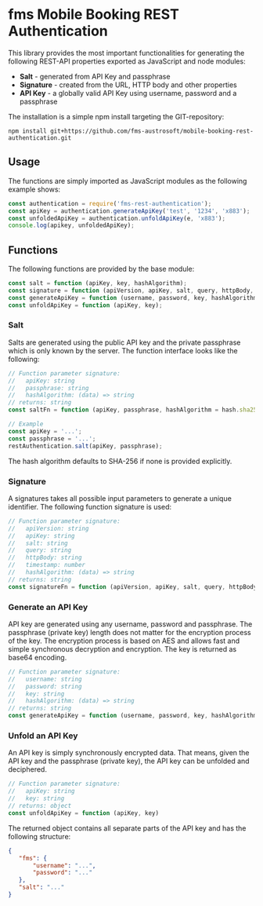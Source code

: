 # fms Mobile Booking REST Authentication
This library provides the most important functionalities for generating the following REST-API properties exported as JavaScript and node modules:
* **Salt** - generated from API Key and passphrase
* **Signature** - created from the URL, HTTP body and other properties
* **API Key** - a globally valid API Key using username, password and a passphrase

The installation is a simple npm install targeting the GIT-repository:
```text
npm install git+https://github.com/fms-austrosoft/mobile-booking-rest-authentication.git
```

## Usage
The functions are simply imported as JavaScript modules as the following example shows:
```javascript
const authentication = require('fms-rest-authentication');
const apiKey = authentication.generateApiKey('test', '1234', 'x883');
const unfoldedApiKey = authentication.unfoldApiKey(e, 'x883');
console.log(apikey, unfoldedApiKey);
```

## Functions
The following functions are provided by the base module:
```javascript
const salt = function (apiKey, key, hashAlgorithm);
const signature = function (apiVersion, apiKey, salt, query, httpBody, timestamp, hashAlgorithm);
const generateApiKey = function (username, password, key, hashAlgorithm);
const unfoldApiKey = function (apiKey, key);
```

### Salt
Salts are generated using the public API key and the private passphrase which is only known by the server. The function interface looks like the following:
```javascript
// Function parameter signature:
//   apiKey: string
//   passphrase: string
//   hashAlgorithm: (data) => string
// returns: string
const saltFn = function (apiKey, passphrase, hashAlgorithm = hash.sha256)

// Example
const apiKey = '...';
const passphrase = '...';
restAuthentication.salt(apiKey, passphrase);
```
The hash algorithm defaults to SHA-256 if none is provided explicitly.

### Signature
A signatures takes all possible input parameters to generate a unique identifier. The following function signature is used:
```javascript
// Function parameter signature:
//   apiVersion: string
//   apiKey: string
//   salt: string
//   query: string
//   httpBody: string
//   timestamp: number
//   hashAlgorithm: (data) => string
// returns: string
const signatureFn = function (apiVersion, apiKey, salt, query, httpBody = '', timestamp = Date.now(), hashAlgorithm = hash.sha256)
```

### Generate an API Key
API key are generated using any username, password and passphrase. The passphrase (private key) length does not matter for the encryption process of the key. The encryption process is based on AES and allows fast and simple synchronous decryption and encryption. The key is returned as base64 encoding.
```javascript
// Function parameter signature:
//   username: string
//   password: string
//   key: string
//   hashAlgorithm: (data) => string
// returns: string
const generateApiKey = function (username, password, key, hashAlgorithm = hash.sha256)
```

### Unfold an API Key
An API key is simply synchronously encrypted data. That means, given the API key and the passphrase (private key), the API key can be unfolded and deciphered.
```javascript
// Function parameter signature:
//   apiKey: string
//   key: string
// returns: object
const unfoldApiKey = function (apiKey, key)
```
The returned object contains all separate parts of the API key and has the following structure:
```json
{
   "fms": {
       "username": "...",
       "password": "..."
   },
   "salt": "..."
}
```

